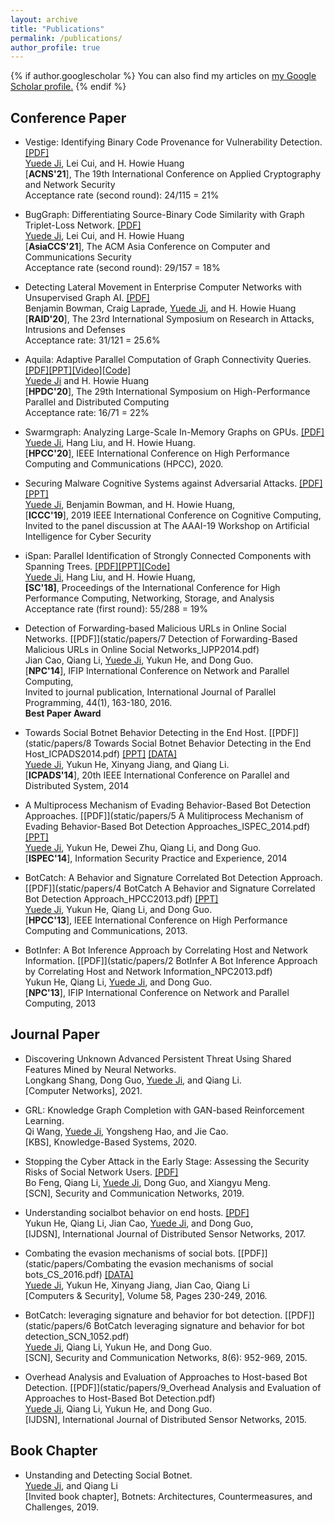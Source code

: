 ```yaml
---
layout: archive
title: "Publications"
permalink: /publications/
author_profile: true
---
```


{% if author.googlescholar %}
  You can also find my articles on <u><a href="{{author.googlescholar}}">my Google Scholar profile</a>.</u>
{% endif %}

## Conference Paper

* Vestige: Identifying Binary Code Provenance for Vulnerability Detection. [[PDF]](./)<br/>
<u>Yuede Ji</u>, Lei Cui, and H. Howie Huang<br/>[<strong>ACNS'21</strong>], The 19th International Conference on Applied Cryptography and Network Security<br/>
Acceptance rate (second round): 24/115 = 21%

* BugGraph: Differentiating Source-Binary Code Similarity with Graph Triplet-Loss Network. [[PDF]](static/papers/21_asiaccs_buggraph.pdf)<br/>
<u>Yuede Ji</u>, Lei Cui, and H. Howie Huang<br/>[<strong>AsiaCCS'21</strong>], The ACM Asia Conference on Computer and Communications Security<br/>
Acceptance rate (second round): 29/157 = 18%

* Detecting Lateral Movement in Enterprise Computer Networks with Unsupervised Graph AI. [[PDF]](static/papers/20_lateral_movement_RAID.pdf)<br/>
Benjamin Bowman, Craig Laprade, <u>Yuede Ji</u>, and H. Howie Huang<br/>[<strong>RAID'20</strong>], The 23rd International Symposium on Research in Attacks, Intrusions and Defenses<br/>
Acceptance rate: 31/121 = 25.6%

* Aquila: Adaptive Parallel Computation of Graph Connectivity Queries. [[PDF]](static/papers/Aquila_HPDC20_final.pdf)[[PPT]](static/papers/Aquila_HPDC_20_slides.pdf)[[Video]](https://youtu.be/CtkJtICiHRc)[[Code]](https://github.com/iHeartGraph/Aquila)<br/><u>Yuede Ji</u> and H. Howie Huang<br/>[<strong>HPDC'20</strong>], The 29th International Symposium on High-Performance Parallel and Distributed Computing<br/>
Acceptance rate: 16/71 = 22%

* Swarmgraph: Analyzing Large-Scale In-Memory Graphs on GPUs. [[PDF]](./)<br/><u>Yuede Ji</u>, Hang Liu, and H. Howie Huang.<br/>[<strong>HPCC'20</strong>], IEEE International Conference on High Performance Computing and Communications (HPCC), 2020.

* Securing Malware Cognitive Systems against Adversarial Attacks. [[PDF]](static/papers/DeepArmour_ICCC19.pdf)[[PPT]](static/papers/DeepArmour_ICCC_19_slides.pdf) <br/><u>Yuede Ji</u>, Benjamin Bowman, and H. Howie Huang,<br/>[<strong>ICCC'19</strong>], 2019 IEEE International Conference on Cognitive Computing,<br/>
Invited to the panel discussion at The AAAI-19 Workshop on Artificial Intelligence for Cyber Security<br/>

* iSpan: Parallel Identification of Strongly Connected Components with Spanning Trees. [[PDF]](static/papers/iSpan_SC18.pdf)[[PPT]](static/papers/iSpan_SC_18.pdf)[[Code]](https://github.com/iHeartGraph/iSpan)<br/><u>Yuede Ji</u>, Hang Liu, and H. Howie Huang,<br/><strong>[<strong>SC'18</strong>]</strong>, Proceedings of the International Conference for High Performance Computing, Networking, Storage, and Analysis<br/>
Acceptance rate (first round): 55/288 = 19%

* Detection of Forwarding-based Malicious URLs in Online Social Networks. [[PDF]](static/papers/7 Detection of Forwarding-Based Malicious URLs in Online Social Networks_IJPP2014.pdf)<br/>Jian Cao, Qiang Li, <u>Yuede Ji</u>, Yukun He, and Dong Guo.<br/>[<strong>NPC'14</strong>], IFIP International Conference on Network and Parallel Computing,<br/>Invited to journal publication, International Journal of Parallel Programming, 44(1), 163-180, 2016.<br/>
<strong> Best Paper Award</strong>

* Towards Social Botnet Behavior Detecting in the End Host. [[PDF]](static/papers/8 Towards Social Botnet Behavior Detecting in the End Host_ICPADS2014.pdf) [[PPT]](static/papers/8_Social_Botnet_ICPADS_2014_slides.pdf) [[DATA]](https://yuede.github.io/open_source.html)<br/><u>Yuede Ji</u>, Yukun He, Xinyang Jiang, and Qiang Li.<br/>[<strong>ICPADS'14</strong>], 20th IEEE International Conference on Parallel and Distributed System, 2014

* A Multiprocess Mechanism of Evading Behavior-Based Bot Detection Approaches. [[PDF]](static/papers/5 A Mulitiprocess Mechanism of Evading Behavior-Based Bot Detection Approaches_ISPEC_2014.pdf) [[PPT]](static/papers/5_multiproces_ispec14.pptx) <br/><u>Yuede Ji</u>, Yukun He, Dewei Zhu, Qiang Li, and Dong Guo.<br/>[<strong>ISPEC'14</strong>], Information Security Practice and Experience, 2014

* BotCatch: A Behavior and Signature Correlated Bot Detection Approach. [[PDF]](static/papers/4 BotCatch A Behavior and Signature Correlated Bot Detection Approach_HPCC2013.pdf) [[PPT]](static/papers/4_botcatch_report-final.pptx)<br/><u>Yuede Ji</u>, Yukun He, Qiang Li, and Dong Guo.<br/>[<strong>HPCC'13</strong>], IEEE International Conference on High Performance Computing and Communications, 2013.

* BotInfer: A Bot Inference Approach by Correlating Host and Network Information.  [[PDF]](static/papers/2 BotInfer A Bot Inference Approach by Correlating Host and Network Information_NPC2013.pdf)<br/>Yukun He, Qiang Li, <u>Yuede Ji</u>, and Dong Guo.<br/>[<strong>NPC'13</strong>], IFIP International Conference on Network and Parallel Computing, 2013


## Journal Paper

* Discovering Unknown Advanced Persistent Threat Using Shared Features Mined by Neural Networks.<br/> Longkang Shang, Dong Guo, <u>Yuede Ji</u>, and Qiang Li.<br/>[Computer Networks], 2021.<br/>

* GRL: Knowledge Graph Completion with GAN-based Reinforcement Learning.<br/> Qi Wang, <u>Yuede Ji</u>, Yongsheng Hao, and Jie Cao. <br/>[KBS], Knowledge-Based Systems, 2020.<br/>

* Stopping the Cyber Attack in the Early Stage: Assessing the Security Risks of Social Network Users. [[PDF]](static/papers/Stopping_the_Cyberattack_in_the_Early_Stage_Assess.pdf)<br/>Bo Feng, Qiang Li, <u>Yuede Ji</u>, Dong Guo, and Xiangyu Meng.<br/>[SCN], Security and Communication Networks, 2019.<br/>

* Understanding socialbot behavior on end hosts. [[PDF]](static/papers/Understanding_socialbot_behavior_on_end_hosts.pdf)<br/>
Yukun He, Qiang Li, Jian Cao, <u>Yuede Ji</u>, and Dong Guo,<br/>
[IJDSN], International Journal of Distributed Sensor Networks, 2017.<br/>

* Combating the evasion mechanisms of social bots. [[PDF]](static/papers/Combating the evasion mechanisms of social bots_CS_2016.pdf) [[DATA]](https://yuede.github.io/open_source.html)<br/><u>Yuede Ji</u>, Yukun He, Xinyang Jiang, Jian Cao, Qiang Li<br/>[Computers & Security], Volume 58, Pages 230-249, 2016.<br/>


* BotCatch: leveraging signature and behavior for bot detection. [[PDF]](static/papers/6 BotCatch leveraging signature and behavior for bot detection_SCN_1052.pdf)<br/><u>Yuede Ji</u>, Qiang Li, Yukun He, and Dong Guo.<br/>[SCN], Security and Communication Networks, 8(6): 952-969, 2015.

* Overhead Analysis and Evaluation of Approaches to Host-based Bot Detection. [[PDF]](static/papers/9_Overhead Analysis and Evaluation of Approaches to Host-Based Bot Detection.pdf)<br/><u>Yuede Ji</u>, Qiang Li, Yukun He, and Dong Guo.<br/>[IJDSN], International Journal of Distributed Sensor Networks, 2015.

## Book Chapter

* Unstanding and Detecting Social Botnet.<br/><u>Yuede Ji</u>, and Qiang Li<br/>[Invited book chapter], Botnets: Architectures, Countermeasures, and Challenges, 2019.<br/>
